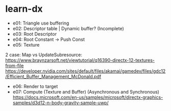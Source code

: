 # learn-dx

- e01: Triangle use buffering
- e02: Descriptor table | Dynamic buffer? (Incomplete)
- e03: Root Descriptor
- e04: Root Constant -> Push Const
- e05: Texture

2 case: Map vs UpdateSubresource: https://www.braynzarsoft.net/viewtutorial/q16390-directx-12-textures-from-file
https://developer.nvidia.com/sites/default/files/akamai/gamedev/files/gdc12/Efficient_Buffer_Management_McDonald.pdf

- e06: Render to target
- e07: Compute (Texture and Buffer) (Asynchronous and Synchronous) https://docs.microsoft.com/en-us/samples/microsoft/directx-graphics-samples/d3d12-n-body-gravity-sample-uwp/